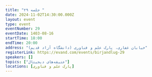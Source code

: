```yaml
---
title: "جلسه ۲۹ "
date: 2024-11-02T14:30:00.000Z
layout: event
type: event
eventNumber: 29
eventDate: 1403-08-16
startTime: 18:00
endTime: 20:00
address: "خیابان غفاری، پارک علم و فناوری (دانشگاه آزاد قدیم)"
registerLink: https://evand.com/events/birjandlug-29
speakers: []
topics: ["عتیقه‌های دیجیتال"]
locations: [پارک علم و فناوری]
---
```

